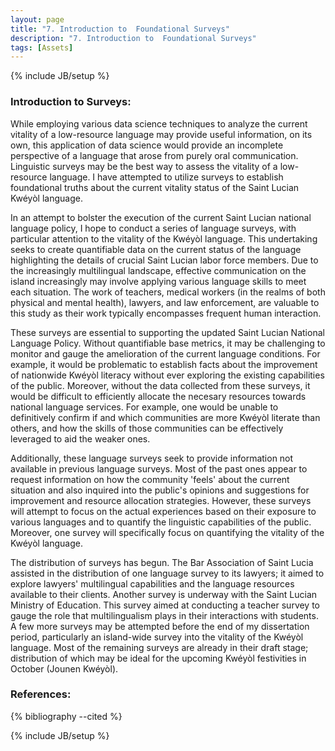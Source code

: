 ```yaml
---
layout: page
title: "7. Introduction to  Foundational Surveys"
description: "7. Introduction to  Foundational Surveys"
tags: [Assets]
---
```

{% include JB/setup %}

### Introduction to Surveys:

While employing various data science techniques to analyze the current vitality of a low-resource language may provide useful information, on its own, this application of data science would provide an incomplete perspective of a language that arose from purely oral communication. Linguistic surveys may be the best way to assess the vitality of a low-resource language.  I have attempted to utilize surveys to establish foundational truths about the current vitality status of the Saint Lucian Kwéyòl language.  

In an attempt to bolster the execution of the current Saint Lucian national language policy, I hope to conduct a series of language surveys, with particular attention to the vitality of the Kwéyòl language. This undertaking seeks to create quantifiable data on the current status of the language highlighting the details of crucial Saint Lucian labor force members. Due to the increasingly multilingual landscape, effective communication on the island increasingly may involve applying various language skills to meet each situation. The work of teachers, medical workers (in the realms of both physical and mental health), lawyers, and law enforcement, are valuable to this study as their work typically encompasses frequent human interaction.

These surveys are essential to supporting the updated Saint Lucian National Language Policy. Without quantifiable base metrics, it may be challenging to monitor and gauge the amelioration of the current language conditions. For example, it would be problematic to establish facts about the improvement of nationwide Kwéyòl literacy without ever exploring the existing capabilities of the public. Moreover, without the data collected from these surveys, it would be difficult to efficiently allocate the necesary resources towards national language services. For example, one would be unable to definitively confirm if and which communities are more Kwéyòl literate than others, and how the skills of those communities can be effectively leveraged to aid the weaker ones.

Additionally, these language surveys seek to provide information not available in previous language surveys. Most of the past ones appear to request information on how the community 'feels' about the current situation and also inquired into the public's opinions and suggestions for improvement and resource allocation strategies. However, these surveys will attempt to focus on the actual experiences based on their exposure to various languages and to quantify the linguistic capabilities of the public. Moreover, one survey will specifically focus on quantifying the vitality of the Kwéyòl language. 

The distribution of surveys has begun. The Bar Association of Saint Lucia assisted in the distribution of one language survey to its lawyers; it aimed to explore lawyers' multilingual capabilities and the language resources available to their clients. Another survey is underway with the Saint Lucian Ministry of Education. This survey aimed at conducting a teacher survey to gauge the role that multilingualism plays in their interactions with students. A few more surveys may be attempted before the end of my dissertation period, particularly an island-wide survey into the vitality of the Kwéyòl language. Most of the remaining surveys are already in their draft stage; distribution of which may be ideal for the upcoming Kwéyòl festivities in October (Jounen Kwéyòl).

### References:


{% bibliography --cited %}

{% include JB/setup %}
